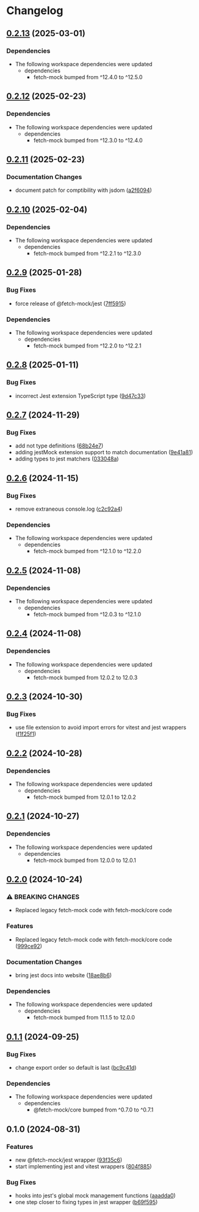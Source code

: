 # Changelog


## [0.2.13](https://github.com/wheresrhys/fetch-mock/compare/jest-v0.2.12...jest-v0.2.13) (2025-03-01)


### Dependencies

* The following workspace dependencies were updated
  * dependencies
    * fetch-mock bumped from ^12.4.0 to ^12.5.0

## [0.2.12](https://github.com/wheresrhys/fetch-mock/compare/jest-v0.2.11...jest-v0.2.12) (2025-02-23)


### Dependencies

* The following workspace dependencies were updated
  * dependencies
    * fetch-mock bumped from ^12.3.0 to ^12.4.0

## [0.2.11](https://github.com/wheresrhys/fetch-mock/compare/jest-v0.2.10...jest-v0.2.11) (2025-02-23)


### Documentation Changes

* document patch for comptibility with jsdom ([a2f6094](https://github.com/wheresrhys/fetch-mock/commit/a2f609456400e2b769b3144a25fe1e62be323e1a))

## [0.2.10](https://github.com/wheresrhys/fetch-mock/compare/jest-v0.2.9...jest-v0.2.10) (2025-02-04)


### Dependencies

* The following workspace dependencies were updated
  * dependencies
    * fetch-mock bumped from ^12.2.1 to ^12.3.0

## [0.2.9](https://github.com/wheresrhys/fetch-mock/compare/jest-v0.2.8...jest-v0.2.9) (2025-01-28)


### Bug Fixes

* force release of @fetch-mock/jest ([7ff5915](https://github.com/wheresrhys/fetch-mock/commit/7ff59159cf3e770249db6b4216c1764291cb8c8d))


### Dependencies

* The following workspace dependencies were updated
  * dependencies
    * fetch-mock bumped from ^12.2.0 to ^12.2.1

## [0.2.8](https://github.com/wheresrhys/fetch-mock/compare/jest-v0.2.7...jest-v0.2.8) (2025-01-11)


### Bug Fixes

* incorrect Jest extension TypeScript type ([9d47c33](https://github.com/wheresrhys/fetch-mock/commit/9d47c333a097ed9d1bd68f24bd745d200f3982b3))

## [0.2.7](https://github.com/wheresrhys/fetch-mock/compare/jest-v0.2.6...jest-v0.2.7) (2024-11-29)


### Bug Fixes

* add not type definitions ([68b24e7](https://github.com/wheresrhys/fetch-mock/commit/68b24e74f508a42dcfa795c040019eff446281d6))
* adding jestMock extension support to match documentation ([9e41a81](https://github.com/wheresrhys/fetch-mock/commit/9e41a8165bd2caf2cda1d88615be907fcf6f0bc4))
* adding types to jest matchers ([033048a](https://github.com/wheresrhys/fetch-mock/commit/033048a47ffc07508fc0cb2ce79078b4facb86fb))

## [0.2.6](https://github.com/wheresrhys/fetch-mock/compare/jest-v0.2.5...jest-v0.2.6) (2024-11-15)


### Bug Fixes

* remove extraneous console.log ([c2c92a4](https://github.com/wheresrhys/fetch-mock/commit/c2c92a48e393c2bf503d51dd436b6788cf66eb52))


### Dependencies

* The following workspace dependencies were updated
  * dependencies
    * fetch-mock bumped from ^12.1.0 to ^12.2.0

## [0.2.5](https://github.com/wheresrhys/fetch-mock/compare/jest-v0.2.4...jest-v0.2.5) (2024-11-08)


### Dependencies

* The following workspace dependencies were updated
  * dependencies
    * fetch-mock bumped from ^12.0.3 to ^12.1.0

## [0.2.4](https://github.com/wheresrhys/fetch-mock/compare/jest-v0.2.3...jest-v0.2.4) (2024-11-08)


### Dependencies

* The following workspace dependencies were updated
  * dependencies
    * fetch-mock bumped from 12.0.2 to 12.0.3

## [0.2.3](https://github.com/wheresrhys/fetch-mock/compare/jest-v0.2.2...jest-v0.2.3) (2024-10-30)


### Bug Fixes

* use file extension to avoid import errors for vitest and jest wrappers ([f1f25f1](https://github.com/wheresrhys/fetch-mock/commit/f1f25f1bd921daf585033ac43ddbca1f32c9aafb))

## [0.2.2](https://github.com/wheresrhys/fetch-mock/compare/jest-v0.2.1...jest-v0.2.2) (2024-10-28)


### Dependencies

* The following workspace dependencies were updated
  * dependencies
    * fetch-mock bumped from 12.0.1 to 12.0.2

## [0.2.1](https://github.com/wheresrhys/fetch-mock/compare/jest-v0.2.0...jest-v0.2.1) (2024-10-27)


### Dependencies

* The following workspace dependencies were updated
  * dependencies
    * fetch-mock bumped from 12.0.0 to 12.0.1

## [0.2.0](https://github.com/wheresrhys/fetch-mock/compare/jest-v0.1.1...jest-v0.2.0) (2024-10-24)


### ⚠ BREAKING CHANGES

* Replaced legacy fetch-mock code with fetch-mock/core code

### Features

* Replaced legacy fetch-mock code with fetch-mock/core code ([999ce92](https://github.com/wheresrhys/fetch-mock/commit/999ce9257de6683830c8e70dcda3862c3d13699e))


### Documentation Changes

* bring jest docs into website ([18ae8b6](https://github.com/wheresrhys/fetch-mock/commit/18ae8b63d4c01a3aacf71f84d6af1a49f6409685))


### Dependencies

* The following workspace dependencies were updated
  * dependencies
    * fetch-mock bumped from 11.1.5 to 12.0.0

## [0.1.1](https://github.com/wheresrhys/fetch-mock/compare/jest-v0.1.0...jest-v0.1.1) (2024-09-25)


### Bug Fixes

* change export order so default is last ([bc9c41d](https://github.com/wheresrhys/fetch-mock/commit/bc9c41d04609c40e609e672254df5ff1ddf0cad9))


### Dependencies

* The following workspace dependencies were updated
  * dependencies
    * @fetch-mock/core bumped from ^0.7.0 to ^0.7.1

## 0.1.0 (2024-08-31)


### Features

* new @fetch-mock/jest wrapper ([93f35c6](https://github.com/wheresrhys/fetch-mock/commit/93f35c645ff9a4206cde0ce27785a089c49dbcb6))
* start implementing jest and vitest wrappers ([804f885](https://github.com/wheresrhys/fetch-mock/commit/804f885c16a42a7534ee9fac2e103022482e2af6))


### Bug Fixes

* hooks into jest's global mock management functions ([aaadda0](https://github.com/wheresrhys/fetch-mock/commit/aaadda01fe77df773c4e6e9ddc5cf45c1dc8981b))
* one step closer to fixing types in jest wrapper ([b69f595](https://github.com/wheresrhys/fetch-mock/commit/b69f59552fdd70840f55fb02376c56481995897d))
